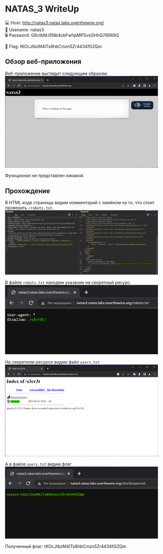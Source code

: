 # NATAS_3 WriteUp
:computer: Host: http://natas3.natas.labs.overthewire.org/  
:bust_in_silhouette: Usename: natas3  
:lock: Password: G6ctbMJ5Nb4cbFwhpMPSvxGHhQ7I6W8Q

:triangular_flag_on_post: Flag: tKOcJIbzM4lTs8hbCmzn5Zr4434fGZQm

## Обзор веб-приложения
Веб-приложение выглядит следующим образом:
![Скриншот веб-приложения](./img/natas3/natas3_0.png)

Функционал не представлен никакой.

## Прохождение
В HTML коде страницы видим комментарий с намёком на то, что стоит проверить ``/robots.txt``.
![Код страницы](img/natas3/natas3_1.png)

В файле ``robots.txt`` находим указание на секретный ресурс.
![Файл /robots.txt](img/natas3/natas3_2.png)

На секретном ресурсе видим файл ``users.txt``
![Содержимое секретного ресурса](img/natas3/natas3_3.png)

А в файле ``users.txt`` видим флаг
![Файл users.txt](img/natas3/natas3_4.png)


Полученный флаг: tKOcJIbzM4lTs8hbCmzn5Zr4434fGZQm
